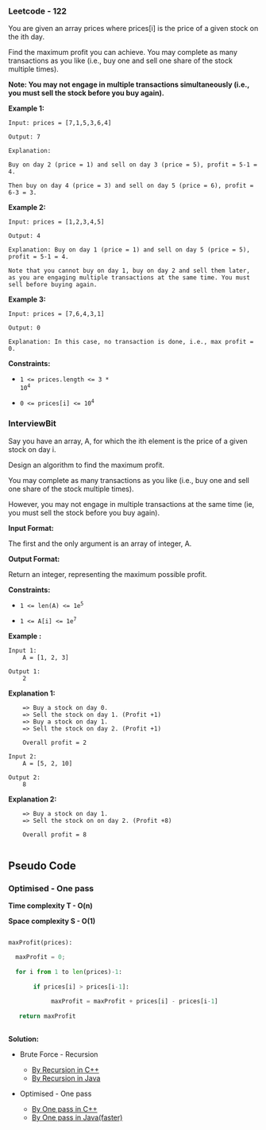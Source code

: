 ### Leetcode - 122

You are given an array prices where prices[i] is the price of a given stock on the ith day.

Find the maximum profit you can achieve. You may complete as many transactions as you like (i.e., buy one and sell one share of the stock multiple times).

**Note: You may not engage in multiple transactions simultaneously (i.e., you must sell the stock before you buy again).**
 
**Example 1:**

```
Input: prices = [7,1,5,3,6,4]

Output: 7

Explanation: 

Buy on day 2 (price = 1) and sell on day 3 (price = 5), profit = 5-1 = 4.

Then buy on day 4 (price = 3) and sell on day 5 (price = 6), profit = 6-3 = 3.
```

**Example 2:**

```
Input: prices = [1,2,3,4,5]

Output: 4

Explanation: Buy on day 1 (price = 1) and sell on day 5 (price = 5), profit = 5-1 = 4.

Note that you cannot buy on day 1, buy on day 2 and sell them later, as you are engaging multiple transactions at the same time. You must sell before buying again.
```

**Example 3:**

```
Input: prices = [7,6,4,3,1]

Output: 0

Explanation: In this case, no transaction is done, i.e., max profit = 0.
``` 

**Constraints:**

- <code>1 <= prices.length <= 3 * 10<sup>4</sup></code>

- <code>0 <= prices[i] <= 10<sup>4</sup></code>

### InterviewBit

Say you have an array, A, for which the ith element is the price of a given stock on day i.

Design an algorithm to find the maximum profit.

You may complete as many transactions as you like (i.e., buy one and sell one share of the stock multiple times).

However, you may not engage in multiple transactions at the same time (ie, you must sell the stock before you buy again).

**Input Format:**

The first and the only argument is an array of integer, A.

**Output Format:**

Return an integer, representing the maximum possible profit.

**Constraints:**

- <code>1 <= len(A) <= 1e<sup>5</sup></code>

- <code>1 <= A[i] <= 1e<sup>7</sup></code>

**Example :**

```
Input 1:
    A = [1, 2, 3]

Output 1:
    2
```

**Explanation 1:**

```
    => Buy a stock on day 0.
    => Sell the stock on day 1. (Profit +1)
    => Buy a stock on day 1.
    => Sell the stock on day 2. (Profit +1)
    
    Overall profit = 2
```

```
Input 2:
    A = [5, 2, 10]

Output 2:
    8
```

**Explanation 2:**

```
    => Buy a stock on day 1.
    => Sell the stock on on day 2. (Profit +8)
    
    Overall profit = 8
    
```

## Pseudo Code

### Optimised - One pass

**Time complexity T - O(n)**

**Space complexity S - O(1)**

```python

maxProfit(prices):

  maxProfit = 0;
  
  for i from 1 to len(prices)-1:
  
       if prices[i] > prices[i-1]:
       
            maxProfit = maxProfit + prices[i] - prices[i-1]
   
   return maxProfit
   
```

**Solution:**

- Brute Force - Recursion

    - [By Recursion in C++](https://github.com/Ajay2521/Competitive-Programming/blob/main/Array/Stock%20buy%20and%20sell%20II/By%20Recursion.cpp)
    - [By Recursion in Java](https://github.com/Ajay2521/Competitive-Programming/blob/main/Array/Stock%20buy%20and%20sell%20II/By%20Recursion.java)

- Optimised - One pass

    - [By One pass in C++](https://github.com/Ajay2521/Competitive-Programming/blob/main/Array/Stock%20buy%20and%20sell%20II/By%20one%20pass.cpp)
    - [By One pass in Java(faster)](https://github.com/Ajay2521/Competitive-Programming/blob/main/Array/Stock%20buy%20and%20sell%20II/By%20one%20pass.java)

 
